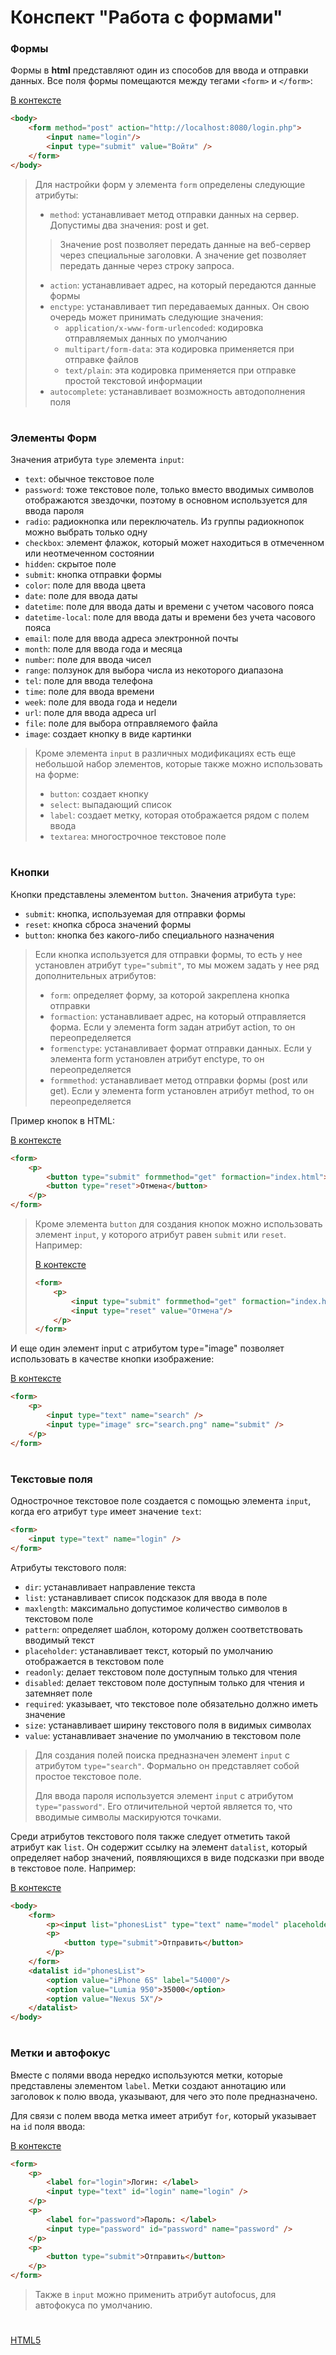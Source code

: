 # Конспект "Работа с формами"
### Формы
Формы в **html** представляют один из способов для ввода и отправки данных. Все поля формы помещаются между тегами `<form>` и `</form>`:

[В контексте](./src/form.html)
```html
<body>
    <form method="post" action="http://localhost:8080/login.php">
        <input name="login"/>
        <input type="submit" value="Войти" />
    </form>
</body>
```
> Для настройки форм у элемента `form` определены следующие атрибуты:
> - `method`: устанавливает метод отправки данных на сервер. Допустимы два значения: post и get.
> > Значение post позволяет передать данные на веб-сервер через специальные заголовки. А значение get позволяет передать данные через строку запроса.
> - `action`: устанавливает адрес, на который передаются данные формы
> - `enctype`: устанавливает тип передаваемых данных. Он свою очередь может принимать следующие значения:
>   - `application/x-www-form-urlencoded`: кодировка отправляемых данных по умолчанию
>   - `multipart/form-data`: эта кодировка применяется при отправке файлов
>   - `text/plain`: эта кодировка применяется при отправке простой текстовой информации
> -  `autocomplete`: устанавливает возможность автодополнения поля 

#
### Элементы Форм
Значения атрибута `type` элемента `input`:
- `text`: обычное текстовое поле
- `password`: тоже текстовое поле, только вместо вводимых символов отображаются звездочки, поэтому в основном используется для ввода пароля
- `radio`: радиокнопка или переключатель. Из группы радиокнопок можно выбрать только одну
- `checkbox`: элемент флажок, который может находиться в отмеченном или неотмеченном состоянии
- `hidden`: скрытое поле
- `submit`: кнопка отправки формы
- `color`: поле для ввода цвета
- `date`: поле для ввода даты
- `datetime`: поле для ввода даты и времени с учетом часового пояса
- `datetime-local`: поле для ввода даты и времени без учета часового пояса
- `email`: поле для ввода адреса электронной почты
- `month`: поле для ввода года и месяца
- `number`: поле для ввода чисел
- `range`: ползунок для выбора числа из некоторого диапазона
- `tel`: поле для ввода телефона
- `time`: поле для ввода времени
- `week`: поле для ввода года и недели
- `url`: поле для ввода адреса url
- `file`: поле для выбора отправляемого файла
- `image`: создает кнопку в виде картинки
> Кроме элемента `input` в различных модификациях есть еще небольшой набор элементов, которые также можно использовать на форме:
> - `button`: создает кнопку
> - `select`: выпадающий список
> - `label`: создает метку, которая отображается рядом с полем ввода
> - `textarea`: многострочное текстовое поле

#
### Кнопки
Кнопки представлены элементом `button`. Значения атрибута `type`:
- `submit`: кнопка, используемая для отправки формы
- `reset`: кнопка сброса значений формы
- `button`: кнопка без какого-либо специального назначения

> Если кнопка используется для отправки формы, то есть у нее установлен атрибут `type="submit"`, то мы можем задать у нее ряд дополнительных атрибутов:
> - `form`: определяет форму, за которой закреплена кнопка отправки
> - `formaction`: устанавливает адрес, на который отправляется форма. Если у элемента form задан атрибут action, то он переопределяется
> - `formenctype`: устанавливает формат отправки данных. Если у элемента form установлен атрибут enctype, то он переопределяется
> - `formmethod`: устанавливает метод отправки формы (post или get). Если у элемента form установлен атрибут method, то он переопределяется

Пример кнопок в HTML:

[В контексте](./src/button.html)
```html
<form>
    <p>
        <button type="submit" formmethod="get" formaction="index.html">Отправить</button> 
        <button type="reset">Отмена</button>
    </p>
</form>
```

> Кроме элемента `button` для создания кнопок можно использовать элемент `input`, у которого атрибут равен `submit` или `reset`. Например:
>
> [В контексте](./src/button.html)
> ```html
> <form>
>     <p>
>         <input type="submit" formmethod="get" formaction="index.html" value="Отправить"/>
>         <input type="reset" value="Отмена"/>
>     </p>
> </form>
> ```

И еще один элемент input с атрибутом type="image" позволяет использовать в качестве кнопки изображение:

[В контексте](./src/button.html)
```html
<form>
    <p>
        <input type="text" name="search" />
        <input type="image" src="search.png" name="submit" />
    </p>
</form>
```

#
### Текстовые поля
Однострочное текстовое поле создается с помощью элемента `input`, когда его атрибут `type` имеет значение `text`:
```html
<form>
    <input type="text" name="login" />
</form>
```

Атрибуты текстового поля:
- `dir`: устанавливает направление текста
- `list`: устанавливает список подсказок для ввода в поле
- `maxlength`: максимально допустимое количество символов в текстовом поле
- `pattern`: определяет шаблон, которому должен соответствовать вводимый текст
- `placeholder`: устанавливает текст, который по умолчанию отображается в текстовом поле
- `readonly`: делает текстовом поле доступным только для чтения
- `disabled`: делает текстовом поле доступным только для чтения и затемняет поле
- `required`: указывает, что текстовое поле обязательно должно иметь значение
- `size`: устанавливает ширину текстового поля в видимых символах
- `value`: устанавливает значение по умолчанию в текстовом поле

> Для создания полей поиска предназначен элемент `input` с атрибутом `type="search"`. Формально он представляет собой простое текстовое поле.
>
> Для ввода пароля используется элемент `input` с атрибутом `type="password"`. Его отличительной чертой является то, что вводимые символы маскируются точками.

Среди атрибутов текстового поля также следует отметить такой атрибут как `list`. Он содержит ссылку на элемент `datalist`, который определяет набор значений, появляющихся в виде подсказки при вводе в текстовое поле. Например:

[В контексте](./src/text_field.html)
```html
<body>
    <form>
        <p><input list="phonesList" type="text" name="model" placeholder="Введите модель" /></p>
        <p>
            <button type="submit">Отправить</button>
        </p>
    </form>
    <datalist id="phonesList">
        <option value="iPhone 6S" label="54000"/>
        <option value="Lumia 950">35000</option>
        <option value="Nexus 5X"/>
    </datalist>
</body>
```

#
### Метки и автофокус
Вместе с полями ввода нередко используются метки, которые представлены элементом `label`. Метки создают аннотацию или заголовок к полю ввода, указывают, для чего это поле предназначено.

Для связи с полем ввода метка имеет атрибут `for`, который указывает на `id` поля ввода:

[В контексте](./src/label.html)
```html
<form>
    <p>
        <label for="login">Логин: </label>
        <input type="text" id="login" name="login" />
    </p>
    <p>
        <label for="password">Пароль: </label>
        <input type="password" id="password" name="password" />
    </p>
    <p>
        <button type="submit">Отправить</button>
    </p>
</form>
```
> Также в `input` можно применить атрибут autofocus, для автофокуса по умолчанию.

#

[HTML5](../README.md)